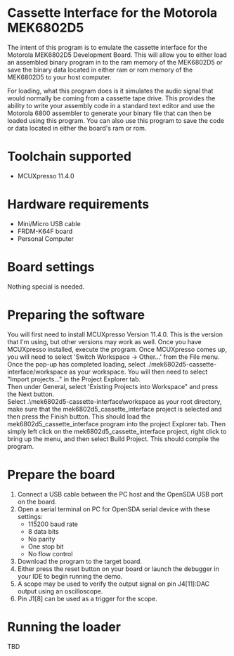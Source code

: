 
# Cassette Interface for the Motorola MEK6802D5

The intent of this program is to emulate the cassette interface for the Motorola MEK6802D5 Development Board.  This will allow you to either load an assembled binary program in to the ram memory of the MEK6802D5 or save the binary data located in either ram or rom memory of the MEK6802D5 to your host computer.

For loading, what this program does is it simulates the audio signal that would normally be coming from a cassette tape drive.  This provides the ability to write your assembly code in a standard text editor and use the Motorola 6800 assembler to generate your binary file that can then be loaded using this program.  You can also use this program to save the code or data located in either the board's ram or rom.  

Toolchain supported
===================
- MCUXpresso  11.4.0

Hardware requirements
=====================
- Mini/Micro USB cable
- FRDM-K64F board
- Personal Computer

Board settings
==============
Nothing special is needed.

Preparing the software
======================
You will first need to install MCUXpresso Version 11.4.0. This is the version that I'm using,
but other versions may work as well.  Once you have MCUXpresso installed, execute the program.
Once MCUXpresso comes up, you will need to select 'Switch Workspace -> Other...' from the File 
menu.  Once the pop-up has completed loading, select ./mek6802d5-cassette-interface/workspace as your 
workspace.  You will then need to select "Import projects..." in the Project Explorer tab.  
Then under General, select 'Existing Projects into Workspace" and press the Next button.   
Select <path>.\mek6802d5-cassette-interface\workspace as your root directory, make sure that the 
mek6802d5_cassette_interface project is selected and then press the Finish button.  This should load the
mek6802d5_cassette_interface program into the project Explorer tab.  Then simply left click on the 
mek6802d5_cassette_interface project, right click to bring up the menu, and then select Build Project.
This should compile the program.

Prepare the board
=================
1.  Connect a USB cable between the PC host and the OpenSDA USB port on the board.
2.  Open a serial terminal on PC for OpenSDA serial device with these settings:
    - 115200 baud rate
    - 8 data bits
    - No parity
    - One stop bit
    - No flow control
3.  Download the program to the target board.
4.  Either press the reset button on your board or launch the debugger in your IDE to begin running the demo.
5.  A scope may be used to verify the output signal on pin J4[11]:DAC output using an oscilloscope.  
6.  Pin J1[8] can be used as a trigger for the scope.

Running the loader
==================

TBD

